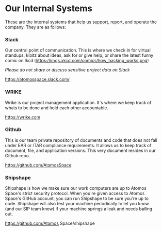 # Our Internal Systems

These are the internal systems that help us support, report, and operate the company. They are as follows:

### Slack

Our central point of communication. This is where we check in for virtual standups, kibitz about ideas, ask for or give help, or share the latest funny comic on Ikcd (https://imgs.xkcd.com/comics/how_hacking_works.png)

*Please do not share or discuss sensitive project data on Slack*

https://atomosspace.slack.com/

### WRIKE

Wrike is our project management application. It's where we keep track of whats to be done and hold each other accountable.

https://wrike.com

### Github

This is our team private repository of documents and code that does not fall under EAR or ITAR compliance requirements. It allows us to keep track of document, file, and application versions. This very document resides in our Github repo.

https://github.com/AtomosSpace

### Shipshape

Shipshape is how we make sure our work computers are up to Atomos Space's strict security protocol. When you're given access to Atomos Space's GitHub account, you can run Shipshape to be sure you're up to code. Shipshape will also test your machine periodically to let you know (and our SIP team know) if your machine springs a leak and needs bailing out.

https://github.com/Atomos Space/shipshape
